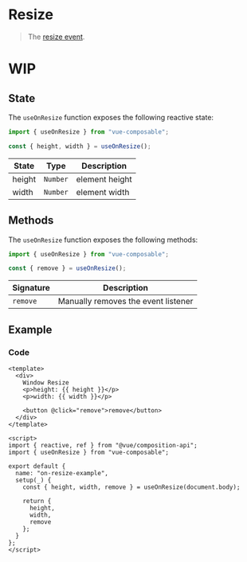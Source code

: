 # Resize

> The [resize event](https://developer.mozilla.org/en-US/docs/Web/API/Window/resize_event).

# WIP

## State

The `useOnResize` function exposes the following reactive state:

```js
import { useOnResize } from "vue-composable";

const { height, width } = useOnResize();
```

| State  | Type     | Description    |
| ------ | -------- | -------------- |
| height | `Number` | element height |
| width  | `Number` | element width  |

## Methods

The `useOnResize` function exposes the following methods:

```js
import { useOnResize } from "vue-composable";

const { remove } = useOnResize();
```

| Signature | Description                         |
| --------- | ----------------------------------- |
| `remove`  | Manually removes the event listener |

## Example


<on-resize-example/>


### Code

```vue
<template>
  <div>
    Window Resize
    <p>height: {{ height }}</p>
    <p>width: {{ width }}</p>

    <button @click="remove">remove</button>
  </div>
</template>

<script>
import { reactive, ref } from "@vue/composition-api";
import { useOnResize } from "vue-composable";

export default {
  name: "on-resize-example",
  setup(_) {
    const { height, width, remove } = useOnResize(document.body);

    return {
      height,
      width,
      remove
    };
  }
};
</script>
```
